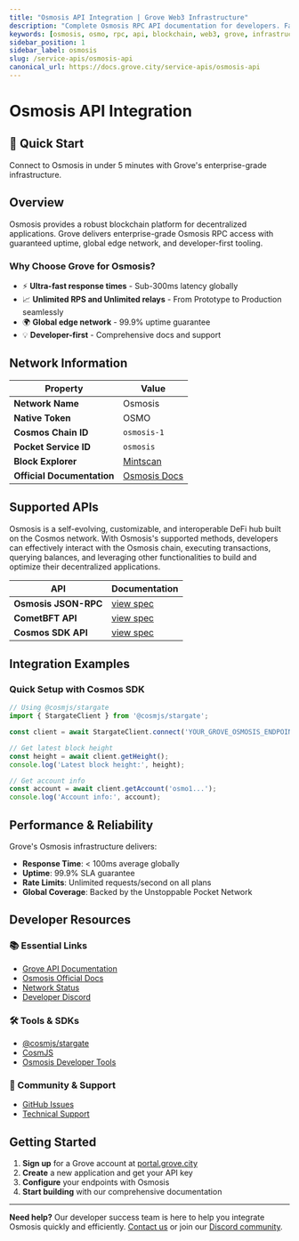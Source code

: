 ```yaml
---
title: "Osmosis API Integration | Grove Web3 Infrastructure"
description: "Complete Osmosis RPC API documentation for developers. Fast, reliable Osmosis blockchain access with Grove's enterprise infrastructure. Get started in minutes."
keywords: [osmosis, osmo, rpc, api, blockchain, web3, grove, infrastructure, developers, integration]
sidebar_position: 1
sidebar_label: osmosis
slug: /service-apis/osmosis-api
canonical_url: https://docs.grove.city/service-apis/osmosis-api
---
```


# Osmosis API Integration

<div style={{background: "linear-gradient(135deg, #5c02a8 0%, #9d02d7 100%)", color: "white", padding: "1.5rem", borderRadius: "8px", margin: "1rem 0"}}>
  <h2 style={{color: "white", marginTop: 0}}>🚀 Quick Start</h2>
  <p style={{marginBottom: 0, fontSize: "1.1rem"}}>Connect to Osmosis in under 5 minutes with Grove's enterprise-grade infrastructure.</p>
</div>

## Overview

Osmosis provides a robust blockchain platform for decentralized applications. Grove delivers enterprise-grade Osmosis RPC access with guaranteed uptime, global edge network, and developer-first tooling.

### Why Choose Grove for Osmosis?

- ⚡ **Ultra-fast response times** - Sub-300ms latency globally
- 📈 **Unlimited RPS and Unlimited relays** - From Prototype to Production seamlessly
- 🌍 **Global edge network** - 99.9% uptime guarantee
- 💡 **Developer-first** - Comprehensive docs and support

## Network Information

| Property | Value |
|----------|-------|
| **Network Name** | Osmosis |
| **Native Token** | OSMO |
| **Cosmos Chain ID** | `osmosis-1` |
| **Pocket Service ID** | `osmosis` |
| **Block Explorer** | [Mintscan](https://www.mintscan.io/osmosis) |
| **Official Documentation** | [Osmosis Docs](https://docs.osmosis.zone/) |

## Supported APIs

Osmosis is a self-evolving, customizable, and interoperable DeFi hub built on the Cosmos network. With Osmosis's supported methods, developers can effectively interact with the Osmosis chain, executing transactions, querying balances, and leveraging other functionalities to build and optimize their decentralized applications.

| API | Documentation |
| --- | ------------- |
| **Osmosis JSON-RPC** | [view spec](https://docs.osmosis.zone/api) |
| **CometBFT API** | [view spec](../grove-api/api-definition/definition#cosmos--cometbft) |
| **Cosmos SDK API** | [view spec](../grove-api/api-definition/definition#cosmos--cometbft) |

## Integration Examples

### Quick Setup with Cosmos SDK

```javascript
// Using @cosmjs/stargate
import { StargateClient } from '@cosmjs/stargate';

const client = await StargateClient.connect('YOUR_GROVE_OSMOSIS_ENDPOINT');

// Get latest block height
const height = await client.getHeight();
console.log('Latest block height:', height);

// Get account info
const account = await client.getAccount('osmo1...');
console.log('Account info:', account);
```

## Performance & Reliability

Grove's Osmosis infrastructure delivers:

- **Response Time**: < 100ms average globally
- **Uptime**: 99.9% SLA guarantee  
- **Rate Limits**: Unlimited requests/second on all plans
- **Global Coverage**: Backed by the Unstoppable Pocket Network

## Developer Resources

### 📚 Essential Links
- [Grove API Documentation](../grove-api/overview/grove-api)
- [Osmosis Official Docs](https://docs.osmosis.zone/)
- [Network Status](https://status.grove.city)
- [Developer Discord](https://discord.gg/build-with-grove)

### 🛠️ Tools & SDKs
- [@cosmjs/stargate](https://www.npmjs.com/package/@cosmjs/stargate)
- [CosmJS](https://github.com/cosmos/cosmjs)
- [Osmosis Developer Tools](https://docs.osmosis.zone/)

### 💬 Community & Support
- [GitHub Issues](https://github.com/buildwithgrove/path)  
- [Technical Support](https://discord.com/channels/824324475256438814/1150805396085293106)

## Getting Started

1. **Sign up** for a Grove account at [portal.grove.city](https://portal.grove.city)
2. **Create** a new application and get your API key
3. **Configure** your endpoints with Osmosis
4. **Start building** with our comprehensive documentation

---

<div style={{background: "#f8f9fa", padding: "1rem", borderLeft: "4px solid #007bff", margin: "1rem 0"}}>
  <strong>Need help?</strong> Our developer success team is here to help you integrate Osmosis quickly and efficiently. <a href="mailto:portal@grove.city">Contact us</a> or join our <a href="https://discord.gg/build-with-grove">Discord community</a>.
</div>
